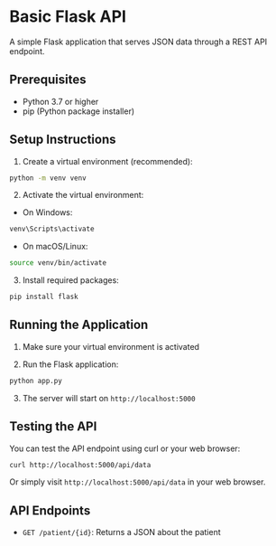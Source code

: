 # Basic Flask API

A simple Flask application that serves JSON data through a REST API endpoint.

## Prerequisites

- Python 3.7 or higher
- pip (Python package installer)

## Setup Instructions

1. Create a virtual environment (recommended):
```bash
python -m venv venv
```

2. Activate the virtual environment:
- On Windows:
```bash
venv\Scripts\activate
```
- On macOS/Linux:
```bash
source venv/bin/activate
```

3. Install required packages:
```bash
pip install flask
```

## Running the Application

1. Make sure your virtual environment is activated

2. Run the Flask application:
```bash
python app.py
```

3. The server will start on `http://localhost:5000`

## Testing the API

You can test the API endpoint using curl or your web browser:

```bash
curl http://localhost:5000/api/data
```

Or simply visit `http://localhost:5000/api/data` in your web browser.

## API Endpoints

- `GET /patient/{id}`: Returns a JSON about the patient
